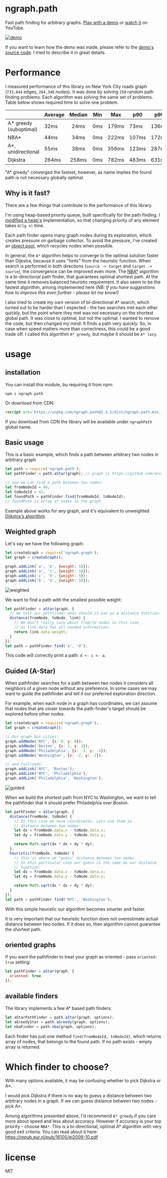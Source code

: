 # ngraph.path

Fast path finding for arbitrary graphs. [Play with a demo](https://anvaka.github.io/ngraph.path.demo/) or [watch it](https://www.youtube.com/watch?v=hGeZuIEV6KU) on YouTube.

[![demo](https://raw.githubusercontent.com/anvaka/ngraph.path/main/docs/seattle.gif)](https://anvaka.github.io/ngraph.path.demo/)

If you want to learn how the demo was made, please refer to the [demo's source code](https://github.com/anvaka/ngraph.path.demo#ngraphpath-demo).
I tried to describe it in great details.

# Performance

I measured performance of this library on New York City roads graph (`733,844` edges, `264,346` nodes).
It was done by solving `250` random path finding problems. Each algorithm was solving
the same set of problems. Table below shows required time to solve one problem.

|                                        | Average | Median | Min | Max   | p90   | p99   |
|----------------------------------------|---------|:------:|:---:|-------|-------|-------|
|      A* greedy (suboptimal)            |   32ms  |  24ms  | 0ms | 179ms |  73ms | 136ms |
|      NBA*                              |   44ms  |  34ms  | 0ms | 222ms | 107ms | 172ms |
|      A*, unidirectional                |   55ms  |  38ms  | 0ms | 356ms | 123ms | 287ms |
|      Dijkstra                          |  264ms  | 258ms  | 0ms | 782ms | 483ms | 631ms |

"A* greedy" converged the fastest, however, as name implies the found path is not necessary
globally optimal.

## Why is it fast?

There are a few things that contribute to the performance of this library.

I'm using heap-based priority queue, built specifically for the path finding.
I [modified a heap's](https://github.com/anvaka/ngraph.path/blob/main/a-star/NodeHeap.js) implementation,
so that changing priority of any element takes `O(lg n)` time.

Each path finder opens many graph nodes during its exploration, which creates pressure
on garbage collector. To avoid the pressure, I've created an [object pool](https://github.com/anvaka/ngraph.path/blob/main/a-star/nba/makeNBASearchStatePool.js),
which recycles nodes when possible.

In general, the `A*` algorithm helps to converge to the optimal solution faster than
Dijkstra, because it uses "hints" from the heuristic function. When search is performed
in both directions (`source -> target` and `target -> source`), the convergence can be
improved even more. The [NBA*](https://github.com/anvaka/ngraph.path/blob/main/a-star/nba/index.js) algorithm
is a bi-directional path finder, that guarantees optimal shortest path. At the same time it
removes balanced heuristic requirement. It also seem to be the fastest algorithm, among implemented 
here *(NB: If you have suggestions how to improve this even further - please let me know!)*

I also tried to create my own version of bi-directional A* search, which
turned out to be harder than I expected - the two searches met each other quickly, but the point
where they met was not necessary on the shortest global path. It was close to optimal, but not the optimal.
I wanted to remove the code, but then changed my mind: It finds a path very quickly. So, in case when
speed matters more than correctness, this could be a good trade off. I called this algorithm `A* greedy`,
but maybe it should be `A* lazy`.

# usage

## installation

You can install this module, bu requiring it from npm:

```
npm i ngraph.path
```

Or download from CDN:

``` html
<script src='https://unpkg.com/ngraph.path@1.3.1/dist/ngraph.path.min.js'></script>
```

If you download from CDN the library will be available under `ngraphPath` global name.

## Basic usage

This is a basic example, which finds a path between arbitrary
two nodes in arbitrary graph

``` js
let path = require('ngraph.path');
let pathFinder = path.aStar(graph); // graph is https://github.com/anvaka/ngraph.graph

// now we can find a path between two nodes:
let fromNodeId = 40;
let toNodeId = 42;
let foundPath = pathFinder.find(fromNodeId, toNodeId);
// foundPath is array of nodes in the graph
```

Example above works for any graph, and it's equivalent to unweighted [Dijkstra's algorithm](https://en.wikipedia.org/wiki/Dijkstra%27s_algorithm).

## Weighted graph

Let's say we have the following graph:

``` js
let createGraph = require('ngraph.graph');
let graph = createGraph();

graph.addLink('a', 'b', {weight: 10});
graph.addLink('a', 'c', {weight: 10});
graph.addLink('c', 'd', {weight: 5});
graph.addLink('b', 'd', {weight: 10});
```

![weighted](https://raw.githubusercontent.com/anvaka/ngraph.path/main/docs/weighted.png)

We want to find a path with the smallest possible weight:

``` js
let pathFinder = aStar(graph, {
  // We tell our pathfinder what should it use as a distance function:
  distance(fromNode, toNode, link) {
    // We don't really care about from/to nodes in this case,
    // as link.data has all needed information:
    return link.data.weight;
  }
});
let path = pathFinder.find('a', 'd');
```

This code will correctly print a path: `d <- c <- a`.

## Guided (A-Star)

When pathfinder searches for a path between two nodes it considers all
neighbors of a given node without any preference. In some cases we may want to
guide the pathfinder and tell it our preferred exploration direction.

For example, when each node in a graph has coordinates, we can assume that 
nodes that are closer towards the path-finder's target should be explored 
before other nodes.

``` js
let createGraph = require('ngraph.graph');
let graph = createGraph();

// Our graph has cities:
graph.addNode('NYC', {x: 0, y: 0});
graph.addNode('Boston', {x: 1, y: 1});
graph.addNode('Philadelphia', {x: -1, y: -1});
graph.addNode('Washington', {x: -2, y: -2});

// and railroads:
graph.addLink('NYC', 'Boston');
graph.addLink('NYC', 'Philadelphia');
graph.addLink('Philadelphia', 'Washington');
```

![guided](https://raw.githubusercontent.com/anvaka/ngraph.path/main/docs/guided.png)

When we build the shortest path from NYC to Washington, we want to tell the pathfinder
that it should prefer Philadelphia over Boston.

``` js
let pathFinder = aStar(graph, {
  distance(fromNode, toNode) {
    // In this case we have coordinates. Lets use them as
    // distance between two nodes:
    let dx = fromNode.data.x - toNode.data.x;
    let dy = fromNode.data.y - toNode.data.y;

    return Math.sqrt(dx * dx + dy * dy);
  },
  heuristic(fromNode, toNode) {
    // this is where we "guess" distance between two nodes.
    // In this particular case our guess is the same as our distance
    // function:
    let dx = fromNode.data.x - toNode.data.x;
    let dy = fromNode.data.y - toNode.data.y;

    return Math.sqrt(dx * dx + dy * dy);
  }
});
let path = pathFinder.find('NYC', 'Washington');
```

With this simple heuristic our algorithm becomes smarter and faster.

It is very important that our heuristic function does not overestimate actual distance
between two nodes. If it does so, then algorithm cannot guarantee the shortest path.

## oriented graphs

If you want the pathfinder to treat your graph as oriented - pass `oriented: true` setting:

``` js
let pathFinder = aStar(graph, {
  oriented: true
});
```

## available finders

The library implements a few A* based path finders:

``` js
let aStarPathFinder = path.aStar(graph, options);
let aGreedyStar = path.aGreedy(graph, options);
let nbaFinder = path.nba(graph, options);
```

Each finder has just one method `find(fromNodeId, toNodeId)`, which returns array of
nodes, that belongs to the found path. If no path exists - empty array is returned.

# Which finder to choose?

With many options available, it may be confusing whether to pick Dijkstra or A*.

I would pick Dijkstra if there is no way to guess a distance between two arbitrary nodes
in a graph. If we can guess distance between two nodes - pick A*.

Among algorithms presented above, I'd recommend `A* greedy` if you care more about speed and
less about accuracy. However if accuracy is your top priority - choose `NBA*`. 
This is a bi-directional, optimal A* algorithm with very good exit criteria. You can read
about it here: https://repub.eur.nl/pub/16100/ei2009-10.pdf

# license

MIT
